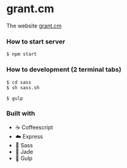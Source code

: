 grant.cm
==================

The website [grant.cm](http://grant.cm)

### How to start server
```
$ npm start
```

### How to development (2 terminal tabs)
```
$ cd sass
$ sh sass.sh

$ gulp
```
### Built with

- :coffee: Coffeescript
- :cloud: Express
- :lipstick: Sass
- :gem: Jade
- :tropical_fish: Gulp
